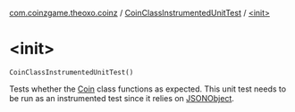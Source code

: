 [com.coinzgame.theoxo.coinz](../index.md) / [CoinClassInstrumentedUnitTest](index.md) / [&lt;init&gt;](.)

# &lt;init&gt;

`CoinClassInstrumentedUnitTest()`

Tests whether the [Coin](../-coin/index.md) class functions as expected.
This unit test needs to be run as an instrumented test since it relies on [JSONObject](#).

